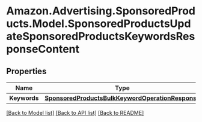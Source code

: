 # Amazon.Advertising.SponsoredProducts.Model.SponsoredProductsUpdateSponsoredProductsKeywordsResponseContent

## Properties

Name | Type | Description | Notes
------------ | ------------- | ------------- | -------------
**Keywords** | [**SponsoredProductsBulkKeywordOperationResponse**](SponsoredProductsBulkKeywordOperationResponse.md) |  | 

[[Back to Model list]](../README.md#documentation-for-models) [[Back to API list]](../README.md#documentation-for-api-endpoints) [[Back to README]](../README.md)

